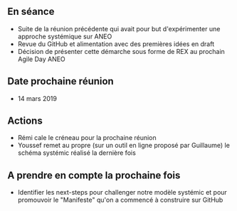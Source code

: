 ## En séance 

- Suite de la réunion précédente qui avait pour but d'expérimenter une approche systémique sur ANEO
- Revue du GitHub et alimentation avec des premières idées en draft
- Décision de présenter cette démarche sous forme de REX au prochain Agile Day ANEO

## Date prochaine réunion

- 14 mars 2019

## Actions

- Rémi cale le créneau pour la prochaine réunion
- Youssef remet au propre (sur un outil en ligne proposé par Guillaume) le schéma systémic réalisé la dernière fois

## A prendre en compte la prochaine fois

- Identifier les next-steps pour challenger notre modèle systémic et pour promouvoir le "Manifeste" qu'on a commencé à construire sur GitHub